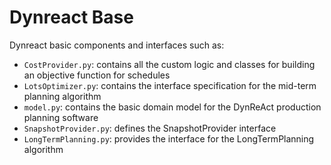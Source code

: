 # Dynreact Base

Dynreact basic components and interfaces such as:

- `CostProvider.py`: contains all the custom logic and classes for building an objective function for schedules
- `LotsOptimizer.py`: contains the interface specification for the mid-term planning algorithm
- `model.py`: contains the basic domain model for the DynReAct production planning software
- `SnapshotProvider.py`: defines the SnapshotProvider interface
- `LongTermPlanning.py`: provides the interface for the LongTermPlanning algorithm
